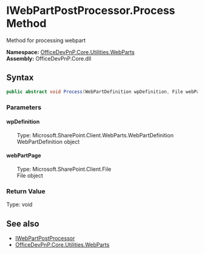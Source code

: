 # IWebPartPostProcessor.Process Method  
 Method for processing webpart   

**Namespace:** [OfficeDevPnP.Core.Utilities.WebParts](OfficeDevPnP.Core.Utilities.WebParts.md)  
**Assembly:** OfficeDevPnP.Core.dll  
## Syntax
```C#
public abstract void Process(WebPartDefinition wpDefinition, File webPartPage)
```
### Parameters
#### wpDefinition  
&emsp;&emsp;Type: Microsoft.SharePoint.Client.WebParts.WebPartDefinition  
&emsp;&emsp;WebPartDefinition object  

  

#### webPartPage  
&emsp;&emsp;Type: Microsoft.SharePoint.Client.File  
&emsp;&emsp;File object  

  

### Return Value
Type: void  

## See also
- [IWebPartPostProcessor](OfficeDevPnP.Core.Utilities.WebParts.IWebPartPostProcessor.md) 
- [OfficeDevPnP.Core.Utilities.WebParts](OfficeDevPnP.Core.Utilities.WebParts.md) 
